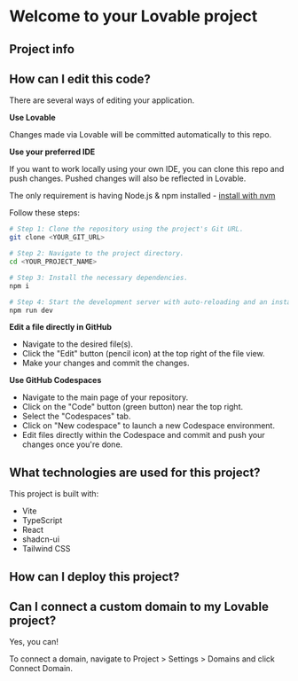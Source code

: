 # Welcome to your Lovable project

## Project info

<!-- **URL**: https://lovable.dev/projects/82bfeba1-97e6-4acc-bdee-5615c2baf2c7 -->

## How can I edit this code?

There are several ways of editing your application.

**Use Lovable**

<!-- Simply visit the [Lovable Project](https://lovable.dev/projects/82bfeba1-97e6-4acc-bdee-5615c2baf2c7) and start prompting. -->

Changes made via Lovable will be committed automatically to this repo.

**Use your preferred IDE**

If you want to work locally using your own IDE, you can clone this repo and push changes. Pushed changes will also be reflected in Lovable.

The only requirement is having Node.js & npm installed - [install with nvm](https://github.com/nvm-sh/nvm#installing-and-updating)

Follow these steps:

```sh
# Step 1: Clone the repository using the project's Git URL.
git clone <YOUR_GIT_URL>

# Step 2: Navigate to the project directory.
cd <YOUR_PROJECT_NAME>

# Step 3: Install the necessary dependencies.
npm i

# Step 4: Start the development server with auto-reloading and an instant preview.
npm run dev
```

**Edit a file directly in GitHub**

- Navigate to the desired file(s).
- Click the "Edit" button (pencil icon) at the top right of the file view.
- Make your changes and commit the changes.

**Use GitHub Codespaces**

- Navigate to the main page of your repository.
- Click on the "Code" button (green button) near the top right.
- Select the "Codespaces" tab.
- Click on "New codespace" to launch a new Codespace environment.
- Edit files directly within the Codespace and commit and push your changes once you're done.

## What technologies are used for this project?

This project is built with:

- Vite
- TypeScript
- React
- shadcn-ui
- Tailwind CSS

## How can I deploy this project?

<!-- Simply open [Lovable](https://lovable.dev/projects/82bfeba1-97e6-4acc-bdee-5615c2baf2c7) and click on Share -> Publish. -->

## Can I connect a custom domain to my Lovable project?

Yes, you can!

To connect a domain, navigate to Project > Settings > Domains and click Connect Domain.

<!-- Read more here: [Setting up a custom domain](https://docs.lovable.dev/tips-tricks/custom-domain#step-by-step-guide) -->
